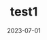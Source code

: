 ---
layout: default
title:  "test1"
date:   2023-07-01
categories: test1
order: 1
parent: test
grand_parent: quickstart
---